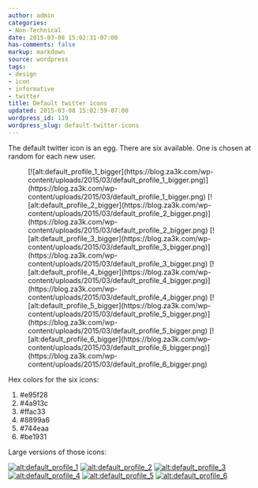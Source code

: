 ```yaml
---
author: admin
categories:
- Non-Technical
date: 2015-03-08 15:02:31-07:00
has-comments: false
markup: markdown
source: wordpress
tags:
- design
- icon
- informative
- twitter
title: Default twitter icons
updated: 2015-03-08 15:02:59-07:00
wordpress_id: 119
wordpress_slug: default-twitter-icons
---
```

The default twitter icon is an egg. There are six available. One is chosen at random for each new user.

<figure class="wp-block-gallery" markdown="1">
[![alt:default_profile_1_bigger](https://blog.za3k.com/wp-content/uploads/2015/03/default_profile_1_bigger.png)](https://blog.za3k.com/wp-content/uploads/2015/03/default_profile_1_bigger.png) [![alt:default_profile_2_bigger](https://blog.za3k.com/wp-content/uploads/2015/03/default_profile_2_bigger.png)](https://blog.za3k.com/wp-content/uploads/2015/03/default_profile_2_bigger.png) [![alt:default_profile_3_bigger](https://blog.za3k.com/wp-content/uploads/2015/03/default_profile_3_bigger.png)](https://blog.za3k.com/wp-content/uploads/2015/03/default_profile_3_bigger.png) [![alt:default_profile_4_bigger](https://blog.za3k.com/wp-content/uploads/2015/03/default_profile_4_bigger.png)](https://blog.za3k.com/wp-content/uploads/2015/03/default_profile_4_bigger.png) [![alt:default_profile_5_bigger](https://blog.za3k.com/wp-content/uploads/2015/03/default_profile_5_bigger.png)](https://blog.za3k.com/wp-content/uploads/2015/03/default_profile_5_bigger.png) [![alt:default_profile_6_bigger](https://blog.za3k.com/wp-content/uploads/2015/03/default_profile_6_bigger.png)](https://blog.za3k.com/wp-content/uploads/2015/03/default_profile_6_bigger.png)
</figure>

Hex colors for the six icons:

1.  #e95f28
2.  #4a913c
3.  #ffac33
4.  #8899a6
5.  #744eaa
6.  #be1931

Large versions of those icons:

[![alt:default_profile_1](https://blog.za3k.com/wp-content/uploads/2015/03/default_profile_1-300x300.png)](https://blog.za3k.com/wp-content/uploads/2015/03/default_profile_1.png) [![alt:default_profile_2](https://blog.za3k.com/wp-content/uploads/2015/03/default_profile_2-300x300.png)](https://blog.za3k.com/wp-content/uploads/2015/03/default_profile_2.png) [![alt:default_profile_3](https://blog.za3k.com/wp-content/uploads/2015/03/default_profile_3-300x300.png)](https://blog.za3k.com/wp-content/uploads/2015/03/default_profile_3.png) [![alt:default_profile_4](https://blog.za3k.com/wp-content/uploads/2015/03/default_profile_4-300x300.png)](https://blog.za3k.com/wp-content/uploads/2015/03/default_profile_4.png) [![alt:default_profile_5](https://blog.za3k.com/wp-content/uploads/2015/03/default_profile_5-300x300.png)](https://blog.za3k.com/wp-content/uploads/2015/03/default_profile_5.png) [![alt:default_profile_6](https://blog.za3k.com/wp-content/uploads/2015/03/default_profile_6-300x300.png)](https://blog.za3k.com/wp-content/uploads/2015/03/default_profile_6.png)
